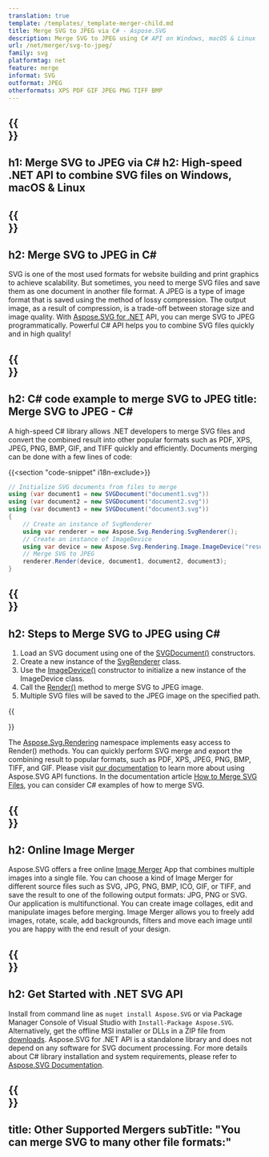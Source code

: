 ```yaml
---
translation: true
template: /templates/_template-merger-child.md
title: Merge SVG to JPEG via C# - Aspose.SVG
description: Merge SVG to JPEG using C# API on Windows, macOS & Linux
url: /net/merger/svg-to-jpeg/
family: svg
platformtag: net
feature: merge
informat: SVG
outformat: JPEG
otherformats: XPS PDF GIF JPEG PNG TIFF BMP
---
```


{{<section banner>}}
---
h1: Merge SVG to JPEG via C#
h2: High-speed .NET API to combine SVG files on Windows, macOS & Linux
---

{{<section overview>}}
---
h2: Merge SVG to JPEG in C#
---

SVG is one of the most used formats for website building and print graphics to achieve scalability. But sometimes, you need to merge SVG files and save them as one document in another file format. A JPEG is a type of image format that is saved using the method of lossy compression. The output image, as a result of compression, is a trade-off between storage size and image quality. With [Aspose.SVG for .NET](https://products.aspose.com/svg/net/) API, you can merge SVG to JPEG programmatically. Powerful C# API helps you to combine SVG files quickly and in high quality!

{{<section code-text>}}
---
h2: C# code example to merge SVG to JPEG
title: Merge SVG to JPEG - C#
---

A high-speed C# library allows .NET developers to merge SVG files and convert the combined result into other popular formats such as PDF, XPS, JPEG, PNG, BMP, GIF, and TIFF quickly and efficiently. Documents merging can be done with a few lines of code:

{{<section "code-snippet" i18n-exclude>}}

```cs
// Initialize SVG documents from files to merge 
using (var document1 = new SVGDocument("document1.svg"))
using (var document2 = new SVGDocument("document2.svg"))
using (var document3 = new SVGDocument("document3.svg"))
{
    // Create an instance of SvgRenderer
    using var renderer = new Aspose.Svg.Rendering.SvgRenderer();	
    // Create an instance of ImageDevice
    using var device = new Aspose.Svg.Rendering.Image.ImageDevice("result.jpg");
    // Merge SVG to JPEG
    renderer.Render(device, document1, document2, document3);                
}
```

{{<section steps>}}
---
h2: Steps to Merge SVG to JPEG using C#
---

1.  Load an SVG document using one of the [SVGDocument()](https://reference.aspose.com/svg/net/aspose.svg/svgdocument/svgdocument/) constructors.
1.  Create a new instance of the [SvgRenderer](https://reference.aspose.com/svg/net/aspose.svg.rendering/svgrenderer/) class.
1.  Use the [ImageDevice()](https://reference.aspose.com/svg/net/aspose.svg.rendering.image/imagedevice/imagedevice/#constructor_5) constructor to initialize a new instance of the ImageDevice class.
1.  Call the [Render()](https://reference.aspose.com/svg/net/aspose.svg.rendering/renderer-1/) method to merge SVG to JPEG image.
1.  Multiple SVG files will be saved to the JPEG image on the specified path.

{{<section documentation>}}

The [Aspose.Svg.Rendering](https://reference.aspose.com/svg/net/aspose.svg.rendering/) namespace implements easy access to Render() methods. You can quickly perform SVG merge and export the combining result to popular formats, such as PDF, XPS, JPEG, PNG, BMP, TIFF, and GIF. Please visit <a href="https://docs.aspose.com/svg/net/how-to-work-with-aspose-svg-api/" target="_blank">our documentation</a> to learn more about using Aspose.SVG API functions. In the documentation article <a href="https://docs.aspose.com/svg/net/how-to-work-with-aspose-svg-api/how-to-merge-svg-files/" target="_blank">How to Merge SVG Files</a>, you can consider C# examples of how to merge SVG.

{{<section online-merger>}}
---
h2: Online Image Merger
---

Aspose.SVG offers a free online <a href="https://products.aspose.app/svg/merger" target="_blank">Image Merger</a> App that combines multiple images into a single file. You can choose a kind of Image Merger for different source files such as SVG, JPG, PNG, BMP, ICO, GIF, or TIFF, and save the result to one of the following output formats: JPG, PNG or SVG. Our application is multifunctional. You can create image collages, edit and manipulate images before merging. Image Merger allows you to freely add images, rotate, scale, add backgrounds, filters and move each image until you are happy with the end result of your design.

{{<section get-started>}}
---
h2: Get Started with .NET SVG API
---

Install from command line as ```nuget install Aspose.SVG``` or via Package Manager Console of Visual Studio with ```Install-Package Aspose.SVG```.
Alternatively, get the offline MSI installer or DLLs in a ZIP file from [downloads](https://releases.aspose.com/svg/net/). Aspose.SVG for .NET API is a standalone library and does not depend on any software for SVG document processing.
 For more details about C# library installation and system requirements, please refer to [Aspose.SVG Documentation](https://docs.aspose.com/svg/net/getting-started/).

{{<section other-mergers>}}
---
title: Other Supported Mergers
subTitle: "You can merge SVG to many other file formats:"
---